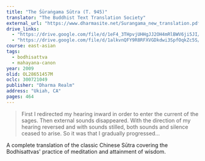```yaml
---
title: "The Śūraṅgama Sūtra (T. 945)"
translator: "The Buddhist Text Translation Society"
external_url: "https://www.dharmasite.net/Surangama_new_translation.pdf"
drive_links:
  - "https://drive.google.com/file/d/1eF4_3THpvjUHHgJJ2OH4mRlBWV6ji5JI/view?usp=drivesdk"
  - "https://drive.google.com/file/d/1alkvnQFY9R8RFXVGDkdwi3SpfOqkZc5S/view?usp=drivesdk"
course: east-asian
tags:
  - bodhisattva
  - mahayana-canon
year: 2009
olid: OL28651457M
oclc: 300721049
publisher: "Dharma Realm"
address: "Ukiah, CA"
pages: 464
---
```


> First I redirected my hearing inward in order to enter the current of the sages. Then external sounds disappeared. With the direction of my hearing reversed and with sounds stilled, both sounds and silence ceased to arise. So it was that I gradually progressed...

A complete translation of the classic Chinese Sūtra covering the Bodhisattvas' practice of meditation and attainment of wisdom.

